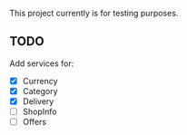 This project currently is for testing purposes.

## TODO

Add services for:

- [x] Currency
- [x] Category
- [x] Delivery
- [ ] ShopInfo
- [ ] Offers
